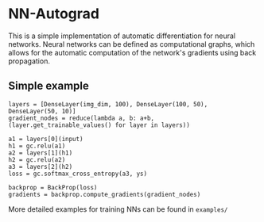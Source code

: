# NN-Autograd

This is a simple implementation of automatic differentiation for neural networks. Neural networks can be defined as
computational graphs, which allows for the automatic computation of the network's gradients using back propagation.

## Simple example

```
layers = [DenseLayer(img_dim, 100), DenseLayer(100, 50), DenseLayer(50, 10)]
gradient_nodes = reduce(lambda a, b: a+b, (layer.get_trainable_values() for layer in layers))

a1 = layers[0](input)
h1 = gc.relu(a1)
a2 = layers[1](h1)
h2 = gc.relu(a2)
a3 = layers[2](h2)
loss = gc.softmax_cross_entropy(a3, ys)

backprop = BackProp(loss)
gradients = backprop.compute_gradients(gradient_nodes)
```

More detailed examples for training NNs can be found in `examples/`
